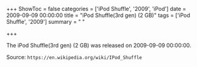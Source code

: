 +++
ShowToc = false
categories = ['iPod Shuffle', '2009', 'iPod']
date = 2009-09-09 00:00:00
title = "iPod Shuffle(3rd gen) (2 GB)"
tags = ['iPod Shuffle', '2009']
summary = " "

+++

The iPod Shuffle(3rd gen) (2 GB) was released on 2009-09-09 00:00:00.

Source: `https://en.wikipedia.org/wiki/IPod_Shuffle`


